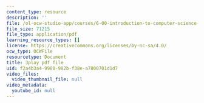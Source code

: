 ```yaml
---
content_type: resource
description: ''
file: /ol-ocw-studio-app/courses/6-00-introduction-to-computer-science-and-programming-fall-2008/f2a4b3a49980982bf38ea7800701d1d7_Pij6J0HsYFA.pdf
file_size: 71215
file_type: application/pdf
learning_resource_types: []
license: https://creativecommons.org/licenses/by-nc-sa/4.0/
ocw_type: OCWFile
resourcetype: Document
title: 3play pdf file
uid: f2a4b3a4-9980-982b-f38e-a7800701d1d7
video_files:
  video_thumbnail_file: null
video_metadata:
  youtube_id: null
---
```

